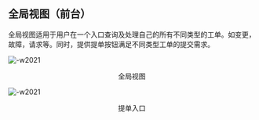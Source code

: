 ## 全局视图（前台）

全局视图适用于用户在一个入口查询及处理自己的所有不同类型的工单。如变更，故障，请求等。同时，提供提单按钮满足不同类型工单的提交需求。

![-w2021](../../media/b742e289efcc28820bf371e1da13db3e.png)

<center>全局视图</center>

![-w2021](../../media/eb1d3bb62eac3cd8d7de6b1dda2953a4.png)

<center>提单入口</center>